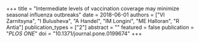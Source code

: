 +++
title = "Intermediate levels of vaccination coverage may minimize seasonal influenza outbreaks"
date = 2018-06-01
authors = ["VI Zarnitsyna", "I Bulusheva", "A Handel", "IM Longini", "ME Halloran", "R Antia"]
publication_types = ["2"]
abstract = ""
featured = false
publication = "*PLOS ONE*"
doi = "10.1371/journal.pone.0199674"
+++

